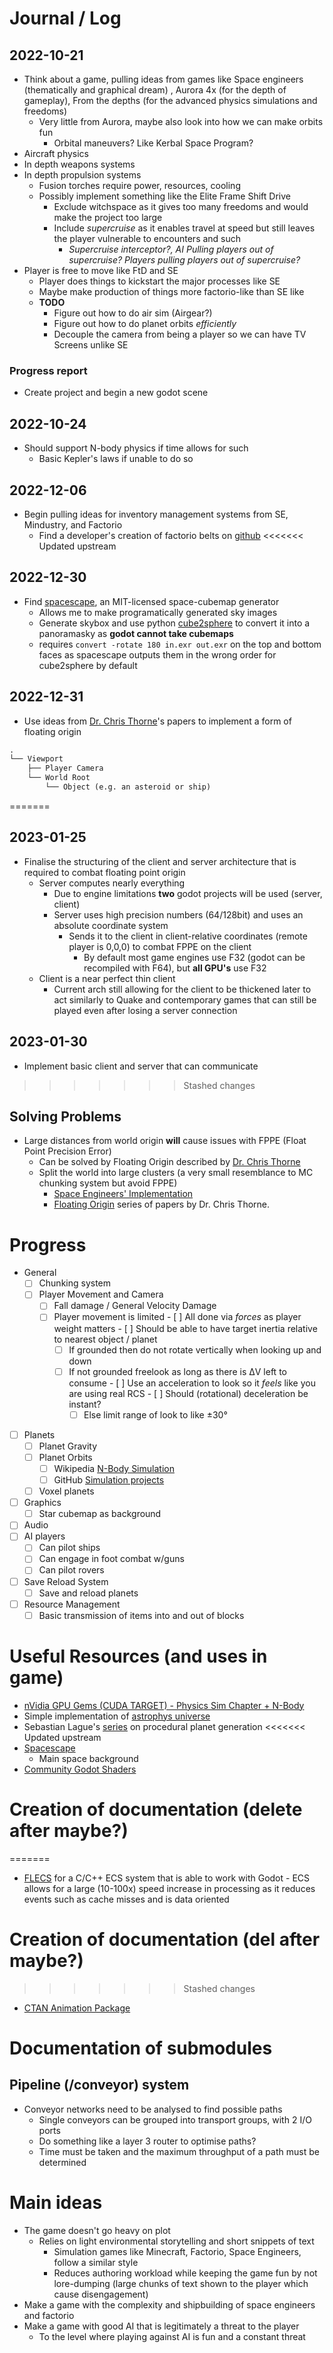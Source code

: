 # Journal / Log
## 2022-10-21
  - Think about a game, pulling ideas from games like Space engineers (thematically and graphical dream) , Aurora 4x (for the depth of gameplay), From the depths (for the advanced physics simulations and freedoms)
    - Very little from Aurora, maybe also look into how we can make orbits fun
      - Orbital maneuvers? Like Kerbal Space Program?
  - Aircraft physics
  - In depth weapons systems
  - In depth propulsion systems
    - Fusion torches require power, resources, cooling
    - Possibly implement something like the Elite Frame Shift Drive
      - Exclude witchspace as it gives too many freedoms and would make the project too large
      - Include *supercruise* as it enables travel at speed but still leaves the player vulnerable to encounters and such
        - *Supercruise interceptor?, AI Pulling players out of supercruise? Players pulling players out of supercruise?*
  - Player is free to move like FtD and SE
    - Player does things to kickstart the major processes like SE
    - Maybe make production of things more factorio-like than SE like
    - **TODO**
      - Figure out how to do air sim (Airgear?)
      - Figure out how to do planet orbits *efficiently*
      - Decouple the camera from being a player so we can have TV Screens unlike SE
### Progress report
- Create project and begin a new godot scene
## 2022-10-24
- Should support N-body physics if time allows for such
  - Basic Kepler's laws if unable to do so
## 2022-12-06
- Begin pulling ideas for inventory management systems from SE, Mindustry, and Factorio
  - Find a developer's creation of factorio belts on [github](https://github.com/emeraldpowder/FactorioBelts)
<<<<<<< Updated upstream
## 2022-12-30
- Find [spacescape](https://github.com/petrocket/spacescape), an MIT-licensed space-cubemap generator
  - Allows me to make programatically generated sky images
  - Generate skybox and use python [cube2sphere](https://github.com/Xyene/cube2sphere) to convert it into a panoramasky as **godot cannot take cubemaps**
  - requires `convert -rotate 180 in.exr out.exr` on the top and bottom faces as spacescape outputs them in the wrong order for cube2sphere by default
## 2022-12-31
- Use ideas from [Dr. Chris Thorne](https://www.researchgate.net/profile/Chris-Thorne-2)'s papers to implement a form of floating origin

```markdown
.
└── Viewport
    ├── Player Camera
    └── World Root
        └── Object (e.g. an asteroid or ship) 
```
=======
## 2023-01-25
- Finalise the structuring of the client and server architecture that is required to combat floating point origin
  - Server computes nearly everything
    - Due to engine limitations **two** godot projects will be used (server, client)
    - Server uses high precision numbers (64/128bit) and uses an absolute coordinate system
      - Sends it to the client in client-relative coordinates (remote player is 0,0,0) to combat FPPE on the client
        - By default most game engines use F32 (godot can be recompiled with F64), but **all GPU's** use F32
  - Client is a near perfect thin client 
    - Current arch still allowing for the client to be thickened later to act similarly to Quake and contemporary games that can still be played even after losing a server connection
## 2023-01-30
- Implement basic client and server that can communicate



>>>>>>> Stashed changes


## Solving Problems
  - Large distances from world origin **will** cause issues with FPPE (Float Point Precision Error)
    - Can be solved by Floating Origin described by [Dr. Chris Thorne](https://www.researchgate.net/profile/Chris-Thorne-2)
    - Split the world into large clusters (a very small resemblance to MC chunking system but avoid FPPE)
      - [Space Engineers' Implementation](https://blog.marekrosa.org/2014/12/)
      - [Floating Origin](https://www.researchgate.net/publication/331628217_Using_a_Floating_Origin_to_Improve_Fidelity_and_Performance_of_Large_Distributed_Virtual_Worlds) series of papers by Dr. Chris Thorne.


# Progress
- General
  - [ ] Chunking system
  - [ ] Player Movement and Camera
    - [ ] Fall damage / General Velocity Damage
    - [ ] Player movement is limited
			- [ ] All done via *forces* as player weight matters
				- [ ] Should be able to have target inertia relative to nearest object / planet
      - [ ] If grounded then do not rotate vertically when looking up and down
      - [ ] If not grounded freelook as long as there is ΔV left to consume
				- [ ] Use an acceleration to look so it *feels* like you are using real RCS
					- [ ] Should (rotational) deceleration be instant?
        - [ ] Else limit range of look to like ±30°
- [ ] Planets
  - [ ] Planet Gravity
  - [ ] Planet Orbits
    - [ ] Wikipedia [N-Body Simulation](https://en.wikipedia.org/wiki/N-body_simulation)
    - [ ] GitHub [Simulation projects](https://github.com/topics/orbital-simulation)
  - [ ] Voxel planets
- [ ] Graphics
  - [ ] Star cubemap as background
- [ ] Audio
- [ ] AI players
  - [ ] Can pilot ships
  - [ ] Can engage in foot combat w/guns
  - [ ] Can pilot rovers
- [ ] Save Reload System
  - [ ] Save and reload planets
- [ ] Resource Management
  - [ ] Basic transmission of items into and out of blocks

# Useful Resources (and uses in game)
  - [nVidia GPU Gems (CUDA TARGET) - Physics Sim Chapter + N-Body](https://developer.nvidia.com/gpugems/gpugems3/part-v-physics-simulation/chapter-31-fast-n-body-simulation-cuda)
  - Simple implementation of [astrophys universe](https://github.com/notakamihe/Unity-Star-Systems-and-Galaxies)
  - Sebastian Lague's [series](https://github.com/SebLague/Procedural-Planets) on procedural planet generation
<<<<<<< Updated upstream
- [Spacescape](https://github.com/petrocket/spacescape)
  - Main space background
- [Community Godot Shaders](https://godotshaders.com/)
  
# Creation of documentation (delete after maybe?)
=======
  - [FLECS](https://www.flecs.dev/flecs/) for a C/C++ ECS system that is able to work with Godot
		- ECS allows for a large (10-100x) speed increase in processing as it reduces events such as cache misses and is data oriented

  # Creation of documentation (del after maybe?)
>>>>>>> Stashed changes
  - [CTAN Animation Package](https://gitlab.com/agrahn/animate)

# Documentation of submodules
## Pipeline (/conveyor) system
- Conveyor networks need to be analysed to find possible paths
  - Single conveyors can be grouped into transport groups, with 2 I/O ports
  - Do something like a layer 3 router to optimise paths? 
  - Time must be taken and the maximum throughput of a path must be determined


# Main ideas
- The game doesn't go heavy on plot
  - Relies on light environmental storytelling and short snippets of text
    - Simulation games like Minecraft, Factorio, Space Engineers, follow a similar style
    - Reduces authoring workload while keeping the game fun by not lore-dumping (large chunks of text shown to the player which cause disengagement)
- Make a game with the complexity and shipbuilding of space engineers and factorio
- Make a game with good AI that is legitimately a threat to the player
  - To the level where playing against AI is fun and a constant threat
